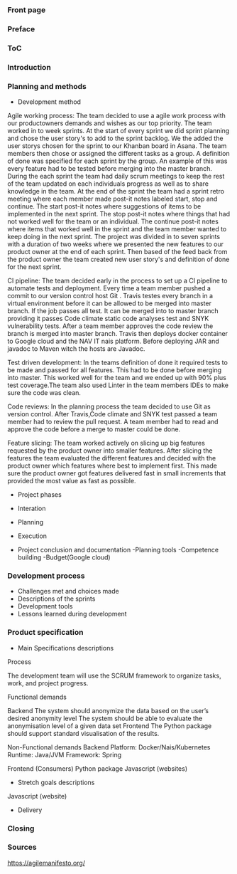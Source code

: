 ### Front page

### Preface

### ToC

### Introduction

### Planning and methods

- Development method

Agile working process:
The team decided to use a agile work process with our productowners demands and wishes as our top priority. The team worked in to week sprints. At the start of every sprint we did sprint planning and chose the user story's to add to the sprint backlog. We the added the user storys chosen for the sprint to our Khanban board in Asana. The team members then chose or assigned the different tasks as a group. A definition of done was specified for each sprint by the group.  An example of this was every feature had to be tested before merging into the master branch. During the each sprint the team had daily scrum meetings to keep the rest of the team updated on each individuals progress as well as to share knowledge in the team. At the end of the sprint the team had a sprint retro meeting where each member made post-it notes labeled start, stop and continue. The start post-it notes where suggestions of items to be implemented in the next sprint. The stop post-it notes where things that had not worked well for the team or an individual. The continue post-it notes where items that worked well in the sprint and the team member wanted to keep doing in the next sprint. The project was divided in to seven sprints with a duration of two weeks where we presented the new features to our product owner at the end of each sprint. Then based of the feed back from the product owner the team created new user story's and definition of done for the next sprint.

CI pipeline:
The team decided early in the process to set up a CI pipeline to automate tests and deployment.
Every time a team member pushed a commit to our version control host Git . Travis testes every branch in a virtual environment before it can be allowed to be merged into master branch. If the job passes all test. It can be merged into to master branch providing it passes Code climate static code analyses test and SNYK vulnerability tests. After a team member approves the code review the branch is merged into master branch. Travis then deploys docker container to Google cloud and the NAV IT nais platform. Before deploying JAR and javadoc to Maven witch the hosts are Javadoc.

Test driven development:
In the teams definition of done it required tests to be made and passed for all features. This had to be done before merging into master. This worked well for the team and we ended up with 90% plus test coverage.The team also used Linter in the team members IDEs to make sure the code was clean.

Code reviews:
In the planning process the team decided to use Git as version control. After Travis,Code climate and SNYK test passed a team member had to review the pull request. A team member had to read and approve the code before a merge to master could be done.

Feature slicing:
The team worked actively on slicing up big features requested by the product owner into smaller features. After slicing the features the team evaluated the different features and decided with the product owner which features where best to implement first. This made sure the product owner got features delivered fast in small increments that provided the most value as fast as possible.

- Project phases

 - Interation
 - Planning
 - Execution
 - Project conclusion and documentation
-Planning tools
-Competence building
-Budget(Google cloud)

### Development process

- Challenges met and choices made
- Descriptions of the sprints
- Development tools
- Lessons learned during development

### Product specification

- Main Specifications descriptions

Process

The development team will use the SCRUM framework to organize tasks, work, and project progress.

Functional demands

Backend
The system should anonymize the data based on the user’s desired anonymity level
The system should be able to evaluate the anonymisation level of a given data set
Frontend
The Python package should support standard visualisation of the results.

Non-Functional demands
Backend
Platform: Docker/Nais/Kubernetes
Runtime: Java/JVM
Framework: Spring

Frontend (Consumers)
Python package
Javascript (websites)

- Stretch goals descriptions

Javascript (website)

- Delivery

### Closing 

### Sources

https://agilemanifesto.org/
